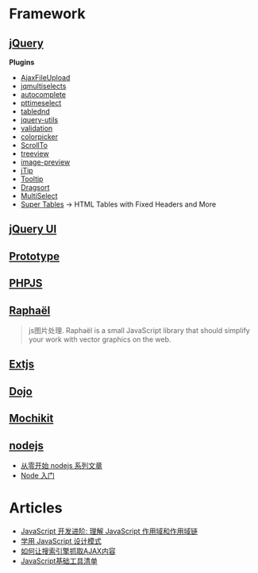 Framework  
==========

[jQuery](http://jquery.com/)  
----------
__Plugins__  
- [AjaxFileUpload](http://www.phpletter.com/Our-Projects/AjaxFileUpload/)  
- [jqmultiselects](http://code.google.com/p/jqmultiselects/)  
- [autocomplete](http://bassistance.de/jquery-plugins/jquery-plugin-autocomplete/)  
- [pttimeselect](http://pttimeselect.sourceforge.net/example/index.html)  
- [tablednd](http://www.isocra.com/2008/02/table-drag-and-drop-jquery-plugin/)  
- [jquery-utils](http://code.google.com/p/jquery-utils/)  
- [validation](http://bassistance.de/jquery-plugins/jquery-plugin-validation/)  
- [colorpicker](http://www.eyecon.ro/colorpicker/)  
- [ScrollTo](http://plugins.jquery.com/project/ScrollTo)  
- [treeview](http://jquery.bassistance.de/treeview/demo/)  
- [image-preview](http://james.padolsey.com/javascript/new-jquery-plugin-imgpreview/)
- [jTip](http://codylindley.com/blogstuff/js/jtip/)  
- [Tooltip](http://flowplayer.org/tools/tooltip/index.html)  
- [Dragsort](http://dragsort.codeplex.com/)  
- [MultiSelect](http://abeautifulsite.net/blog/2008/04/jquery-multiselect/)  
- [Super Tables](http://www.matts411.com/post/super_tables/) -> HTML Tables with Fixed Headers and More  

[jQuery UI](http://jqueryui.com/)  
----------

[Prototype](http://prototypejs.org/)  
----------

[PHPJS](http://phpjs.org/)  
----------

[Raphaël](http://raphaeljs.com/index.html)   
----------
> js图片处理. Raphaël is a small JavaScript library that should simplify your work with vector graphics on the web. 

[Extjs](http://www.sencha.com/)  
----------

[Dojo](http://dojotoolkit.org/)  
----------

[Mochikit](http://mochi.github.com/mochikit/index.html)  
----------

[nodejs](http://nodejs.org/)
----------
- [从零开始 nodejs 系列文章](http://blog.fens.me/series-nodejs/)
- [ Node 入门](http://www.nodebeginner.org/index-zh-cn.html)

Articles
==========

- [ JavaScript 开发进阶: 理解 JavaScript 作用域和作用域链](http://www.oschina.net/translate/learning-javascript-design-patterns)  
- [学用 JavaScript 设计模式](http://www.oschina.net/translate/learning-javascript-design-patterns)  
- [如何让搜索引擎抓取AJAX内容](http://www.ruanyifeng.com/blog/2013/07/how_to_make_search_engines_find_ajax_content.html)
- [JavaScript基础工具清单](http://blog.jobbole.com/64771/)

